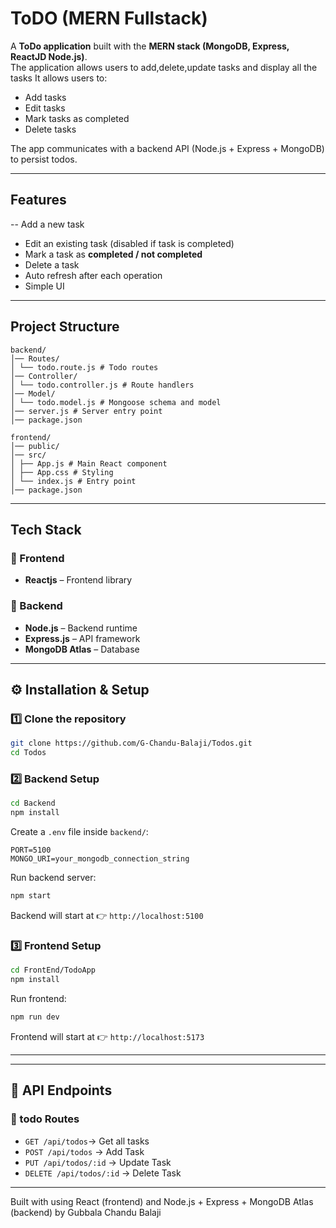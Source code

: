 # ToDO (MERN Fullstack)

A **ToDo application** built with the **MERN stack (MongoDB, Express, ReactJD Node.js)**.  
The application allows users to add,delete,update tasks and display all the tasks
It allows users to:

- Add tasks
- Edit tasks
- Mark tasks as completed
- Delete tasks

The app communicates with a backend API (Node.js + Express + MongoDB) to persist todos.

---

## Features

-- Add a new task

- Edit an existing task (disabled if task is completed)
- Mark a task as **completed / not completed**
- Delete a task
- Auto refresh after each operation
- Simple UI

---

## Project Structure

```
backend/
│── Routes/
│ └── todo.route.js # Todo routes
│── Controller/
│ └── todo.controller.js # Route handlers
│── Model/
│ └── todo.model.js # Mongoose schema and model
│── server.js # Server entry point
│── package.json

frontend/
│── public/
│── src/
│ ├── App.js # Main React component
│ ├── App.css # Styling
│ └── index.js # Entry point
│── package.json

```

---

## Tech Stack

### 🔹 Frontend

- **Reactjs** – Frontend library

### 🔹 Backend

- **Node.js** – Backend runtime
- **Express.js** – API framework
- **MongoDB Atlas** – Database

---

## ⚙️ Installation & Setup

### 1️⃣ Clone the repository

```bash
git clone https://github.com/G-Chandu-Balaji/Todos.git
cd Todos
```

### 2️⃣ Backend Setup

```bash
cd Backend
npm install
```

Create a `.env` file inside `backend/`:

```
PORT=5100
MONGO_URI=your_mongodb_connection_string
```

Run backend server:

```bash
npm start
```

Backend will start at 👉 `http://localhost:5100`

### 3️⃣ Frontend Setup

```bash
cd FrontEnd/TodoApp
npm install
```

Run frontend:

```bash
npm run dev
```

Frontend will start at 👉 `http://localhost:5173`

---

---

## 📡 API Endpoints

### 🔹 todo Routes

- `GET /api/todos`-> Get all tasks
- `POST /api/todos` -> Add Task
- `PUT /api/todos/:id` -> Update Task
- `DELETE /api/todos/:id` -> Delete Task

---

Built with using React (frontend) and Node.js + Express + MongoDB Atlas (backend) by Gubbala Chandu Balaji

